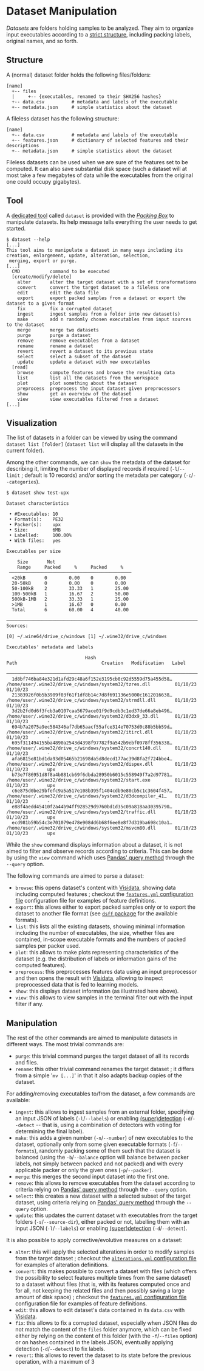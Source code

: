 # Dataset Manipulation

*Datasets* are folders holding samples to be analyzed. They aim to organize input executables according to a [strict structure](#structure), including packing labels, original names, and so forth.

## Structure

A (normal) dataset folder holds the following files/folders:

```
[name]
  +-- files
  |     +-- {executables, renamed to their SHA256 hashes}
  +-- data.csv          # metadata and labels of the executable
  +-- metadata.json     # simple statistics about the dataset
```

A fileless dataset has the following structure:

```
[name]
  +-- data.csv          # metadata and labels of the executable
  +-- features.json     # dictionary of selected features and their descriptions
  +-- metadata.json     # simple statistics about the dataset
```

Fileless datasets can be used when we are sure of the features set to be computed. It can also save substantial disk space (such a dataset will at most take a few megabytes of data while the executables from the original one could occupy gigabytes).

## Tool

A [dedicated tool](https://github.com/dhondta/docker-packing-box/blob/main/files/tools/dataset) called `dataset` is provided with the [*Packing Box*](https://github.com/dhondta/docker-packing-box) to manipulate datasets. Its help message tells everything the user needs to get started.

```console
$ dataset --help
[...]
This tool aims to manipulate a dataset in many ways including its creation, enlargement, update, alteration, selection,
 merging, export or purge.
[...]
  CMD           command to be executed
  [create/modify/delete]
    alter       alter the target dataset with a set of transformations
    convert     convert the target dataset to a fileless one
    edit        edit the data file
    export      export packed samples from a dataset or export the dataset to a given format
    fix         fix a corrupted dataset
    ingest      ingest samples from a folder into new dataset(s)
    make        add n randomly chosen executables from input sources to the dataset
    merge       merge two datasets
    purge       purge a dataset
    remove      remove executables from a dataset
    rename      rename a dataset
    revert      revert a dataset to its previous state
    select      select a subset of the dataset
    update      update a dataset with new executables
  [read]
    browse      compute features and browse the resulting data
    list        list all the datasets from the workspace
    plot        plot something about the dataset
    preprocess  preprocess the input dataset given preprocessors
    show        get an overview of the dataset
    view        view executables filtered from a dataset
[...]
```

## Visualization

The list of datasets in a folder can be viewed by using the command `dataset list [folder]` (`dataset list` will display all the datasets in the current folder).

Among the other commands, we can `show` the metadata of the dataset for describing it, limiting the number of displayed records if required (`-l`/`--limit` ; default is 10 records) and/or sorting the metadata per category (`-c`/`--categories`).

```console
$ dataset show test-upx

Dataset characteristics

 • #Executables: 10                                                                                                                                            
 • Format(s):    PE32                                                                                                                                          
 • Packer(s):    upx                                                                                                                                           
 • Size:         6MB                                                                                                                                           
 • Labelled:     100.00%                                                                                                                                       
 • With files:   yes                                                                                                                                           

Executables per size
                                               
    Size       Not                             
    Range     Packed     %     Packed     %    
 ───────────────────────────────────────────── 
  <20kB       0        0.00    0        0.00   
  20-50kB     0        0.00    0        0.00   
  50-100kB    2        33.33   1        25.00  
  100-500kB   1        16.67   2        50.00  
  500kB-1MB   2        33.33   1        25.00  
  >1MB        1        16.67   0        0.00   
  Total       6        60.00   4        40.00  
                                               
───────────────────────────────────────────────────────────────────────────────────────────────────────────────────────────────────────────────────────────────
Sources:                                                                                                                                                       

[0] ~/.wine64/drive_c/windows [1] ~/.wine32/drive_c/windows                                                                                                    

Executables' metadata and labels
                                                                                                                                                               
                             Hash                                                          Path                               Creation   Modification   Label  
 ───────────────────────────────────────────────────────────────────────────────────────────────────────────────────────────────────────────────────────────── 
  1d8bf746ba84e321d1afd29c48a6f152e3195cb0c92d5559d75a455d58…   /home/user/.wine32/drive_c/windows/system32/tzres.dll         01/10/23   01/10/23       -      
  21383926f0b5b3909f03f61f1df8b14c7d8f691136e5000c1612016638…   /home/user/.wine32/drive_c/windows/system32/strmdll.dll       01/10/23   01/10/23       -      
  3d2b2fd0d6f3fcb3a0107caa5679ace01f9d9cdb3c1ed37de66a8eb496…   /home/user/.wine32/drive_c/windows/system32/d3dx9_33.dll      01/10/23   01/10/23       -      
  694b7a2075a9ec584346af7db65aacf55afce314e70753d0c88b5bb59d…   /home/user/.wine32/drive_c/windows/system32/itircl.dll        01/10/23   01/10/23       -      
  695f311494155ba4890a2543d4398f97782f9a542b9ebf0978ff356338…   /home/user/.wine32/drive_c/windows/system32/concrt140.dll     01/10/23   01/10/23       -      
  afa6815e81bd1da93d05465b21698da5d8decd177ac39d8fa2f724bbe4…   /home/user/.wine32/drive_c/windows/system32/dispex.dll        01/10/23   01/10/23       upx    
  b73e7f86951d8f8a4b881cb69f6dbda28950b6015c558949f7a2d97781…   /home/user/.wine32/drive_c/windows/system32/start.exe         01/10/23   01/10/23       upx    
  c6e875d0be29bfefc9a5a517e108b395f1404cdb9e80cb5c1c3604f457…   /home/user/.wine32/drive_c/windows/system32/d3dcompiler_41…   01/10/23   01/10/23       -      
  e88f4aedd45410f2a44b94ff928529d9760bd1d35c09a818aa30395790…   /home/user/.wine32/drive_c/windows/system32/traffic.dll       01/10/23   01/10/23       upx    
  ecd981b59b54c3e701079e478e908dd6b68f6ee8e8f7d319ba698c10a1…   /home/user/.wine32/drive_c/windows/system32/msvcm80.dll       01/10/23   01/10/23       upx    

```

While the `show` command displays information about a dataset, it is not aimed to filter and observe records according to criteria. This can be done by using the `view` command which uses [Pandas' query method](https://pandas.pydata.org/pandas-docs/stable/reference/api/pandas.DataFrame.query.html) through the `--query` option.

The following commands are aimed to parse a dataset:

- `browse`: this opens dataset's content with [Visidata](https://www.visidata.org), showing data including computed features ; checkout the [`features.yml` configuration file](https://github.com/packing-box/docker-packing-box/blob/main/src/conf/features.yml) configuration file for examples of feature definitions.
- `export`: this allows either to export packed samples only or to export the dataset to another file format (see [`dsff` package](https://github.com/packing-box/python-dsff) for the available formats).
- `list`: this lists all the existing datasets, showing minimal information including the number of executables, the size, whether files are contained, in-scope executable formats and the numbers of packed samples per packer used.
- `plot`: this allows to make plots representing characteristics of the dataset (e.g. the distribution of labels or information gains of the computed features).
- `preprocess`: this preprocesses features data using an input preprocessor and then opens the result with [Visidata](https://www.visidata.org), allowing to inspect preprocessed data that is fed to learning models.
- `show`: this displays dataset information (as illustrated here above).
- `view`: this allows to view samples in the terminal filter out with the input filter if any.

## Manipulation

The rest of the other commands are aimed to manipulate datasets in different ways. The most trivial commands are:

- `purge`: this trivial command purges the target dataset of all its records and files.
- `rename`: this other trivial command renames the target dataset ; it differs from a simple '`mv [...]`' in that it also adapts backup copies of the dataset.

For adding/removing executables to/from the dataset, a few commands are available:

- `ingest`: this allows to ingest samples from an external folder, specifying an input JSON of labels (`-l`/`--labels`) or enabling [(super)detection](detectors.html#superdetection) (`-d`/`--detect` -- that is, using a combination of detectors with voting for determining the final label).
- `make`: this adds a given number (`-n`/`--number`) of new executables to the dataset, optionally only from some given executable formats (`-f`/`--formats`), randomly packing some of them such that the dataset is balanced (using the `-b`/`--balance` option will balance between packer labels, not simply between packed and not packed) and with every applicable packer or only the given ones (`-p`/`--packer`).
- `merge`: this merges the second input dataset into the first one.
- `remove`: this allows to remove executables from the dataset according to criteria relying on [Pandas' query method](https://pandas.pydata.org/pandas-docs/stable/reference/api/pandas.DataFrame.query.html) through the `--query` option.
- `select`: this creates a new dataset with a selected subset of the target dataset, using criteria relying on [Pandas' query method](https://pandas.pydata.org/pandas-docs/stable/reference/api/pandas.DataFrame.query.html) through the `--query` option.
- `update`: this updates the current dataset with executables from the target folders (`-s`/`--source-dir`), either packed or not, labelling them with an input JSON (`-l`/`--labels`) or enabling [(super)detection](detectors.html#detection) (`-d`/`--detect`).

It is also possible to apply corrective/evolutive measures on a dataset:

- `alter`: this will apply the selected alterations in order to modify samples from the target dataset ; checkout the [`alterations.yml` configuration file](https://github.com/packing-box/docker-packing-box/blob/main/src/conf/alterations.yml) for examples of alteration definitions.
- `convert`: this makes possible to convert a dataset with files (which offers the possibility to select features multiple times from the same dataset) to a dataset without files (that is, with its features computed once and for all, not keeping the related files and then possibly saving a large amount of disk space) ; checkout the [`features.yml` configuration file](https://github.com/packing-box/docker-packing-box/blob/main/src/conf/features.yml) configuration file for examples of feature definitions.
- `edit`: this allows to edit dataset's data contained in its `data.csv` with [Visidata](https://www.visidata.org).
- `fix`: this allows to fix a corrupted dataset, especially when JSON files do not match the content of the `files` folder anymore, which can be fixed either by relying on the content of this folder (with the `-f`/`--files` option) or on hashes contained in the labels JSON, eventually applying detection (`-d`/`--detect`) to fix labels.
- `revert`: this allows to revert the dataset to its state before the previous operation, with a maximum of 3 

